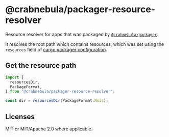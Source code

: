 # @crabnebula/packager-resource-resolver

Resource resolver for apps that was packaged by [`@crabnebula/packager`](https://www.npmjs.com/package/@crabnebula/packager).

It resolves the root path which contains resources, which was set using the `resources` field of [cargo packager configuration](https://docs.rs/cargo-packager/latest/cargo_packager/config/struct.Config.html).

## Get the resource path

```ts
import {
  resourcesDir,
  PackageFormat,
} from "@crabnebula/packager-resource-resolver";

const dir = resourcesDir(PackageFormat.Nsis);
```

## Licenses

MIT or MIT/Apache 2.0 where applicable.
